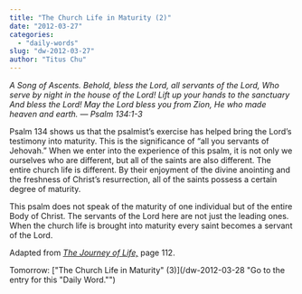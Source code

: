 ```yaml
---
title: "The Church Life in Maturity (2)"
date: "2012-03-27"
categories: 
  - "daily-words"
slug: "dw-2012-03-27"
author: "Titus Chu"
---
```


_A Song of Ascents. Behold, bless the Lord, all servants of the Lord, Who serve by night in the house of the Lord! Lift up your hands to the sanctuary And bless the Lord! May the Lord bless you from Zion, He who made heaven and earth. — Psalm 134:1-3_

Psalm 134 shows us that the psalmist’s exercise has helped bring the Lord’s testimony into maturity. This is the significance of “all you servants of Jehovah.” When we enter into the experience of this psalm, it is not only we ourselves who are different, but all of the saints are also different. The entire church life is different. By their enjoyment of the divine anointing and the freshness of Christ’s resurrection, all of the saints possess a certain degree of maturity.

This psalm does not speak of the maturity of one individual but of the entire Body of Christ. The servants of the Lord here are not just the leading ones. When the church life is brought into maturity every saint becomes a servant of the Lord.

Adapted from _[The Journey of Life,](/book-journey "Go to the listing for this book.")_ page 112.

Tomorrow: ["The Church Life in Maturity" (3)](/dw-2012-03-28 "Go to the entry for this "Daily Word."")

